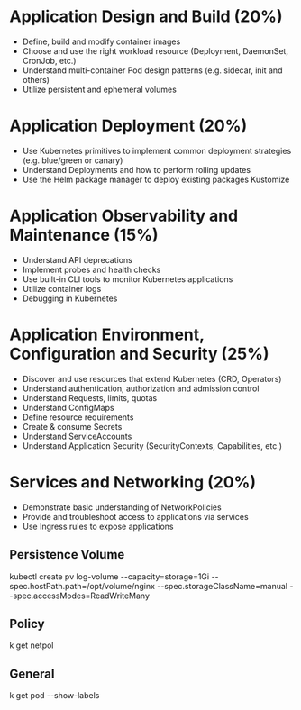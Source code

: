 # Application Design and Build (20%)
- Define, build and modify container images
- Choose and use the right workload resource (Deployment, DaemonSet, CronJob, etc.)
- Understand multi-container Pod design patterns (e.g. sidecar, init and others)
- Utilize persistent and ephemeral volumes

# Application Deployment (20%)
- Use Kubernetes primitives to implement common deployment strategies (e.g. blue/green or canary)
- Understand Deployments and how to perform rolling updates
- Use the Helm package manager to deploy existing packages
Kustomize

# Application Observability and Maintenance (15%)
- Understand API deprecations
- Implement probes and health checks
- Use built-in CLI tools to monitor Kubernetes applications
- Utilize container logs
- Debugging in Kubernetes

# Application Environment, Configuration and Security (25%)
- Discover and use resources that extend Kubernetes (CRD, Operators)
- Understand authentication, authorization and admission control
- Understand Requests, limits, quotas
- Understand ConfigMaps
- Define resource requirements
- Create & consume Secrets
- Understand ServiceAccounts
- Understand Application Security (SecurityContexts, Capabilities, etc.)

# Services and Networking (20%)
- Demonstrate basic understanding of NetworkPolicies
- Provide and troubleshoot access to applications via services
- Use Ingress rules to expose applications

## Persistence Volume

kubectl create pv log-volume --capacity=storage=1Gi --spec.hostPath.path=/opt/volume/nginx --spec.storageClassName=manual --spec.accessModes=ReadWriteMany

## Policy
k get netpol

## General

k get pod --show-labels